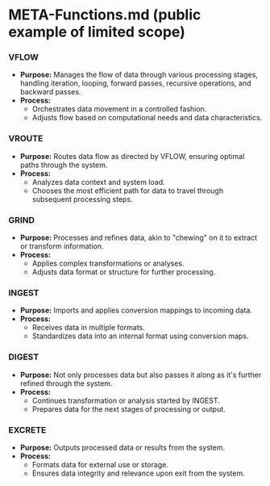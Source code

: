 
# META-Functions.md (public example of limited scope)

### VFLOW
- **Purpose:** Manages the flow of data through various processing stages, handling iteration, looping, forward passes, recursive operations, and backward passes.
- **Process:**
  - Orchestrates data movement in a controlled fashion.
  - Adjusts flow based on computational needs and data characteristics.

### VROUTE
- **Purpose:** Routes data flow as directed by VFLOW, ensuring optimal paths through the system.
- **Process:**
  - Analyzes data context and system load.
  - Chooses the most efficient path for data to travel through subsequent processing steps.

### GRIND
- **Purpose:** Processes and refines data, akin to "chewing" on it to extract or transform information.
- **Process:**
  - Applies complex transformations or analyses.
  - Adjusts data format or structure for further processing.

### INGEST
- **Purpose:** Imports and applies conversion mappings to incoming data.
- **Process:**
  - Receives data in multiple formats.
  - Standardizes data into an internal format using conversion maps.

### DIGEST
- **Purpose:** Not only processes data but also passes it along as it's further refined through the system.
- **Process:**
  - Continues transformation or analysis started by INGEST.
  - Prepares data for the next stages of processing or output.

### EXCRETE
- **Purpose:** Outputs processed data or results from the system.
- **Process:**
  - Formats data for external use or storage.
  - Ensures data integrity and relevance upon exit from the system.
